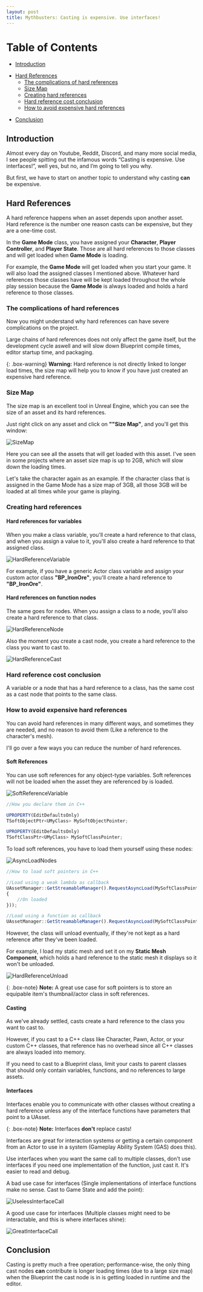 ```yaml
---
layout: post
title: Mythbusters: Casting is expensive. Use interfaces!
---
```


# Table of Contents
* [Introduction](#introduction)
+ [Hard References](#hard-references)
    + [The complications of hard references](#the-complications-of-hard-references)
    + [Size Map](#size-map)
    + [Creating hard references](#creating-hard-references)
    + [Hard reference cost conclusion](#hard-reference-cost-conclusion)
    + [How to avoid expensive hard references](#how-to-avoid-expensive-hard-references)
* [Conclusion](#conclusion)

<a name="introduction"></a>
## Introduction 

Almost every day on Youtube, Reddit, Discord, and many more social media, I see people spitting out the infamous words “Casting is expensive. Use interfaces!”, well yes, but no, and I’m going to tell you why.

But first, we have to start on another topic to understand why casting **can** be expensive.

<a name="hard-references"></a>
## Hard References

A hard reference happens when an asset depends upon another asset. Hard reference is the number one reason casts can be expensive, but they are a one-time cost.  

In the **Game Mode** class, you have assigned your **Character**, **Player Controller**, and **Player State**. Those are all hard references to those classes and will get loaded when **Game Mode** is loading.

For example, the **Game Mode** will get loaded when you start your game. It will also load the assigned classes I mentioned above. Whatever hard references those classes have will be kept loaded throughout the whole play session because the **Game Mode** is always loaded and holds a hard reference to those classes.

### The complications of hard references

Now you might understand why hard references can have severe complications on the project.

Large chains of hard references does not only affect the game itself, but the development cycle aswell and will slow down Blueprint compile times, editor startup time, and packaging.

{: .box-warning}
**Warning:** Hard reference is not directly linked to longer load times, the size map will help you to know if you have just created an expensive hard reference.

<a name="size-map"></a>
### Size Map

The size map is an excellent tool in Unreal Engine, which you can see the size of an asset and its hard references.

Just right click on any asset and click on **""Size Map"**, and you'll get this window:

![SizeMap](https://raw.githubusercontent.com/OlssonDev/olssondev.github.io/master/assets/img/Casting/Image_05.JPG)

Here you can see all the assets that will get loaded with this asset. I've seen in some projects where an asset size map is up to 2GB, which will slow down the loading times.

Let's take the character again as an example. If the character class that is assigned in the Game Mode has a size map of 3GB, all those 3GB will be loaded at all times while your game is playing.

<a name="creating-hard-references"></a>
### Creating hard references

#### Hard references for variables

When you make a class variable, you'll create a hard reference to that class, and when you assign a value to it, you'll also create a hard reference to that assigned class.

![HardReferenceVariable](https://raw.githubusercontent.com/OlssonDev/olssondev.github.io/master/assets/img/Casting/Image_01.JPG)

For example, if you have a generic Actor class variable and assign your custom actor class **"BP_IronOre"**, you'll create a hard reference to **"BP_IronOre"**.

#### Hard references on function nodes

The same goes for nodes. When you assign a class to a node, you'll also create a hard reference to that class.

![HardReferenceNode](https://raw.githubusercontent.com/OlssonDev/olssondev.github.io/master/assets/img/Casting/Image_03.JPG)

Also the moment you create a cast node, you create a hard reference to the class you want to cast to.

![HardReferenceCast](https://raw.githubusercontent.com/OlssonDev/olssondev.github.io/master/assets/img/Casting/Image_04.JPG)

<a name="hard-reference-cost-conclusion"></a>
### Hard reference cost conclusion

A variable or a node that has a hard reference to a class, has the same cost as a cast node that points to the same class.

<a name="how-to-avoid-expensive-hard-references"></a>
### How to avoid expensive hard references

You can avoid hard references in many different ways, and sometimes they are needed, and no reason to avoid them (Like a reference to the character's mesh).

I'll go over a few ways you can reduce the number of hard references.

#### Soft References

You can use soft references for any object-type variables. Soft references will not be loaded when the asset they are referenced by is loaded.

![SoftReferenceVariable](https://raw.githubusercontent.com/OlssonDev/olssondev.github.io/master/assets/img/Casting/Image_06.JPG)

```javascript
//How you declare them in C++

UPROPERTY(EditDefaultsOnly)
TSoftObjectPtr<UMyClass> MySoftObjectPointer;

UPROPERTY(EditDefaultsOnly)
TSoftClassPtr<UMyClass> MySoftClassPointer;
``` 

To load soft references, you have to load them yourself using these nodes:

![AsyncLoadNodes](https://raw.githubusercontent.com/OlssonDev/olssondev.github.io/master/assets/img/Casting/Image_07.JPG)

```javascript
//How to load soft pointers in C++

//Load using a weak lambda as callback
UAssetManager::GetStreamableManager().RequestAsyncLoad(MySoftClassPointer.ToSoftObjectPath(), FStreamableDelegate::CreateWeakLambda(this, [this]
{
    //On loaded
}));

//Load using a function as callback
UAssetManager::GetStreamableManager().RequestAsyncLoad(MySoftClassPointer.ToSoftObjectPath(), FStreamableDelegate::CreateUObject(this, &ThisClass::OnSoftPointerLoaded));
```

However, the class will unload eventually, if they're not kept as a hard reference after they've been loaded.

For example, I load my static mesh and set it on my **Static Mesh Component**, which holds a hard reference to the static mesh it displays so it won't be unloaded.

![HardReferenceUnload](https://raw.githubusercontent.com/OlssonDev/olssondev.github.io/master/assets/img/Casting/Image_08.JPG)

{: .box-note}
**Note:** A great use case for soft pointers is to store an equipable item's thumbnail/actor class in soft references.

#### Casting

As we've already settled, casts create a hard reference to the class you want to cast to. 

However, if you cast to a C++ class like Character, Pawn, Actor, or your custom C++ classes, that reference has no overhead since all C++ classes are always loaded into memory.

If you need to cast to a Blueprint class, limit your casts to parent classes that should only contain variables, functions, and no references to large assets.

#### Interfaces

Interfaces enable you to communicate with other classes without creating a hard reference unless any of the interface functions have parameters that point to a UAsset.

{: .box-note}
**Note:** Interfaces **don't** replace casts!

Interfaces are great for interaction systems or getting a certain component from an Actor to use in a system (Gameplay Ability System (GAS) does this). 

Use interfaces when you want the same call to multiple classes, don't use interfaces if you need one implementation of the function, just cast it. It's easier to read and debug.

A bad use case for interfaces (Single implementations of interface functions make no sense. Cast to Game State and add the point):

![UselessInterfaceCall](https://raw.githubusercontent.com/OlssonDev/olssondev.github.io/master/assets/img/Casting/Image_11.JPG)

A good use case for interfaces (Multiple classes might need to be interactable, and this is where interfaces shine):

![GreatInterfaceCall](https://raw.githubusercontent.com/OlssonDev/olssondev.github.io/master/assets/img/Casting/Image_10.JPG)

## Conclusion

Casting is pretty much a free operation; performance-wise, the only thing cast nodes **can** contribute is longer loading times (due to a large size map) when the Blueprint the cast node is in is getting loaded in runtime and the editor.

